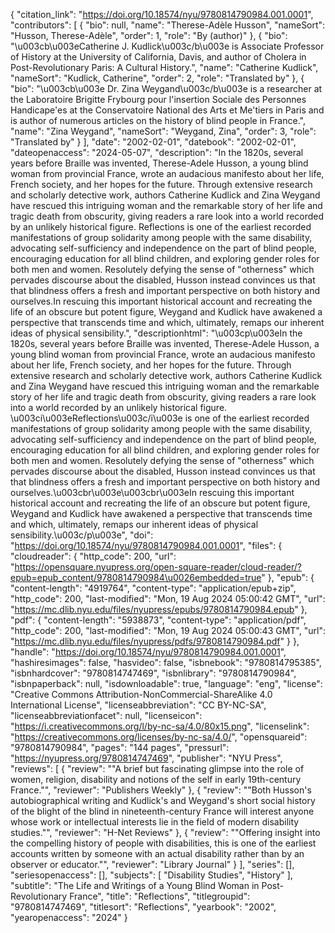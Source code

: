 {
   "citation_link": "https://doi.org/10.18574/nyu/9780814790984.001.0001",
   "contributors": [
     {
       "bio": null,
       "name": "Therese-Adèle Husson",
       "nameSort": "Husson, Therese-Adèle",
       "order": 1,
       "role": "By (author)"
     },
     {
       "bio": "\u003cb\u003eCatherine J. Kudlick\u003c/b\u003e is Associate Professor of History at the University of California, Davis, and author of Cholera in Post-Revolutionary Paris: A Cultural History.",
       "name": "Catherine Kudlick",
       "nameSort": "Kudlick, Catherine",
       "order": 2,
       "role": "Translated by"
     },
     {
       "bio": "\u003cb\u003e Dr. Zina Weygand\u003c/b\u003e is a researcher at the Laboratoire Brigitte Frybourg pour l'insertion Sociale des Personnes Handicape'es at the Conservatoire National des Arts et Me'tiers in Paris and is author of numerous articles on the history of blind people in France.",
       "name": "Zina Weygand",
       "nameSort": "Weygand, Zina",
       "order": 3,
       "role": "Translated by"
     }
   ],
   "date": "2002-02-01",
   "datebook": "2002-02-01",
   "dateopenaccess": "2024-05-07",
   "description": "In the 1820s, several years before Braille was invented, Therese-Adele Husson, a young blind woman from provincial France, wrote an audacious manifesto about her life, French society, and her hopes for the future. Through extensive research and scholarly detective work, authors Catherine Kudlick and Zina Weygand have rescued this intriguing woman and the remarkable story of her life and tragic death from obscurity, giving readers a rare look into a world recorded by an unlikely historical figure. Reflections is one of the earliest recorded manifestations of group solidarity among people with the same disability, advocating self-sufficiency and independence on the part of blind people, encouraging education for all blind children, and exploring gender roles for both men and women. Resolutely defying the sense of \"otherness\" which pervades discourse about the disabled, Husson instead convinces us that that blindness offers a fresh and important perspective on both history and ourselves.In rescuing this important historical account and recreating the life of an obscure but potent figure, Weygand and Kudlick have awakened a perspective that transcends time and which, ultimately, remaps our inherent ideas of physical sensibility.",
   "descriptionhtml": "\u003cp\u003eIn the 1820s, several years before Braille was invented, Therese-Adele Husson, a young blind woman from provincial France, wrote an audacious manifesto about her life, French society, and her hopes for the future. Through extensive research and scholarly detective work, authors Catherine Kudlick and Zina Weygand have rescued this intriguing woman and the remarkable story of her life and tragic death from obscurity, giving readers a rare look into a world recorded by an unlikely historical figure. \u003ci\u003eReflections\u003c/i\u003e is one of the earliest recorded manifestations of group solidarity among people with the same disability, advocating self-sufficiency and independence on the part of blind people, encouraging education for all blind children, and exploring gender roles for both men and women. Resolutely defying the sense of \"otherness\" which pervades discourse about the disabled, Husson instead convinces us that that blindness offers a fresh and important perspective on both history and ourselves.\u003cbr\u003e\u003cbr\u003eIn rescuing this important historical account and recreating the life of an obscure but potent figure, Weygand and Kudlick have awakened a perspective that transcends time and which, ultimately, remaps our inherent ideas of physical sensibility.\u003c/p\u003e",
   "doi": "https://doi.org/10.18574/nyu/9780814790984.001.0001",
   "files": {
     "cloudreader": {
       "http_code": 200,
       "url": "https://opensquare.nyupress.org/open-square-reader/cloud-reader/?epub=epub_content/9780814790984\u0026embedded=true"
     },
     "epub": {
       "content-length": "4919764",
       "content-type": "application/epub+zip",
       "http_code": 200,
       "last-modified": "Mon, 19 Aug 2024 05:00:42 GMT",
       "url": "https://mc.dlib.nyu.edu/files/nyupress/epubs/9780814790984.epub"
     },
     "pdf": {
       "content-length": "5938873",
       "content-type": "application/pdf",
       "http_code": 200,
       "last-modified": "Mon, 19 Aug 2024 05:00:43 GMT",
       "url": "https://mc.dlib.nyu.edu/files/nyupress/pdfs/9780814790984.pdf"
     }
   },
   "handle": "https://doi.org/10.18574/nyu/9780814790984.001.0001",
   "hashiresimages": false,
   "hasvideo": false,
   "isbnebook": "9780814795385",
   "isbnhardcover": "9780814747469",
   "isbnlibrary": "9780814790984",
   "isbnpaperback": null,
   "isdownloadable": true,
   "language": "eng",
   "license": "Creative Commons Attribution-NonCommercial-ShareAlike 4.0 International License",
   "licenseabbreviation": "CC BY-NC-SA",
   "licenseabbreviationfacet": null,
   "licenseicon": "https://i.creativecommons.org/l/by-nc-sa/4.0/80x15.png",
   "licenselink": "https://creativecommons.org/licenses/by-nc-sa/4.0/",
   "opensquareid": "9780814790984",
   "pages": "144 pages",
   "pressurl": "https://nyupress.org/9780814747469",
   "publisher": "NYU Press",
   "reviews": [
     {
       "review": "\"A brief but fascinating glimpse into the role of women, religion, disability and notions of the self in early 19th-century France.\"",
       "reviewer": "Publishers Weekly"
     },
     {
       "review": "\"Both Husson's autobiographical writing and Kudlick's and Weygand's short social history of the blight of the blind in nineteenth-century France will interest anyone whose work or intellectual interests lie in the field of modern disability studies.\"",
       "reviewer": "H-Net Reviews"
     },
     {
       "review": "\"Offering insight into the compelling history of people with disabilities, this is one of the earliest accounts written by someone with an actual disability rather than by an observer or educator.\"",
       "reviewer": "Library Journal"
     }
   ],
   "series": [],
   "seriesopenaccess": [],
   "subjects": [
     "Disability Studies",
     "History"
   ],
   "subtitle": "The Life and Writings of a Young Blind Woman in Post-Revolutionary France",
   "title": "Reflections",
   "titlegroupid": "9780814747469",
   "titlesort": "Reflections",
   "yearbook": "2002",
   "yearopenaccess": "2024"
 }
